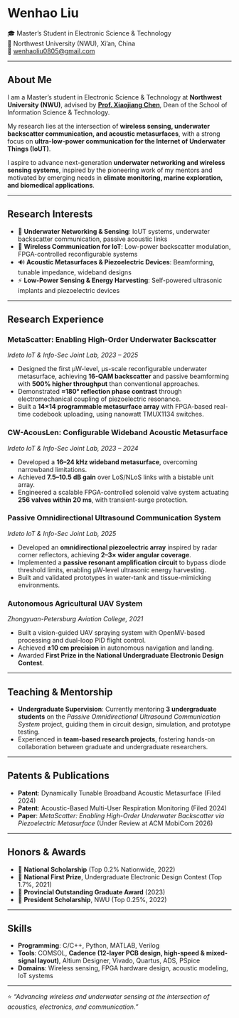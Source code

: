 # Wenhao Liu  

🎓 Master’s Student in Electronic Science & Technology  
📍 Northwest University (NWU), Xi’an, China  
📧 wenhaoliu0805@gmail.com  

---

## About Me  

I am a Master’s student in Electronic Science & Technology at **Northwest University (NWU)**, advised by [**Prof. Xiaojiang Chen**](https://xjchen-nwu.github.io/xiaojiangchen.github.io/), Dean of the School of Information Science & Technology.  

My research lies at the intersection of **wireless sensing, underwater backscatter communication, and acoustic metasurfaces**, with a strong focus on **ultra-low-power communication for the Internet of Underwater Things (IoUT)**.  

I aspire to advance next-generation **underwater networking and wireless sensing systems**, inspired by the pioneering work of my mentors and motivated by emerging needs in **climate monitoring, marine exploration, and biomedical applications**.  

---

## Research Interests  

- 🌊 **Underwater Networking & Sensing**: IoUT systems, underwater backscatter communication, passive acoustic links  
- 📡 **Wireless Communication for IoT**: Low-power backscatter modulation, FPGA-controlled reconfigurable systems  
- 🔊 **Acoustic Metasurfaces & Piezoelectric Devices**: Beamforming, tunable impedance, wideband designs  
- ⚡ **Low-Power Sensing & Energy Harvesting**: Self-powered ultrasonic implants and piezoelectric devices  

---

## Research Experience  

### MetaScatter: Enabling High-Order Underwater Backscatter  
*Irdeto IoT & Info-Sec Joint Lab, 2023 – 2025*  
- Designed the first μW-level, μs-scale reconfigurable underwater metasurface, achieving **16-QAM backscatter** and passive beamforming with **500% higher throughput** than conventional approaches.  
- Demonstrated **≈180° reflection phase contrast** through electromechanical coupling of piezoelectric resonance.  
- Built a **14×14 programmable metasurface array** with FPGA-based real-time codebook uploading, using nanowatt TMUX1134 switches.  

### CW-AcousLen: Configurable Wideband Acoustic Metasurface  
*Irdeto IoT & Info-Sec Joint Lab, 2023 – 2024*  
- Developed a **16–24 kHz wideband metasurface**, overcoming narrowband limitations.  
- Achieved **7.5–10.5 dB gain** over LoS/NLoS links with a bistable unit array.  
- Engineered a scalable FPGA-controlled solenoid valve system actuating **256 valves within 20 ms**, with transient-surge protection.  

### Passive Omnidirectional Ultrasound Communication System  
*Irdeto IoT & Info-Sec Joint Lab, 2025*  
- Developed an **omnidirectional piezoelectric array** inspired by radar corner reflectors, achieving **2–3× wider angular coverage**.  
- Implemented a **passive resonant amplification circuit** to bypass diode threshold limits, enabling μW-level ultrasonic energy harvesting.  
- Built and validated prototypes in water-tank and tissue-mimicking environments.  

### Autonomous Agricultural UAV System  
*Zhongyuan-Petersburg Aviation College, 2021*  
- Built a vision-guided UAV spraying system with OpenMV-based processing and dual-loop PID flight control.  
- Achieved **±10 cm precision** in autonomous navigation and landing.  
- Awarded **First Prize in the National Undergraduate Electronic Design Contest**.  

---

## Teaching & Mentorship  

- **Undergraduate Supervision**: Currently mentoring **3 undergraduate students** on the *Passive Omnidirectional Ultrasound Communication System* project, guiding them in circuit design, simulation, and prototype testing.  
- Experienced in **team-based research projects**, fostering hands-on collaboration between graduate and undergraduate researchers.  

---

## Patents & Publications  

- **Patent**: Dynamically Tunable Broadband Acoustic Metasurface (Filed 2024)  
- **Patent**: Acoustic-Based Multi-User Respiration Monitoring (Filed 2024)  
- **Paper**: *MetaScatter: Enabling High-Order Underwater Backscatter via Piezoelectric Metasurface* (Under Review at ACM MobiCom 2026)  

---

## Honors & Awards  

- 🏅 **National Scholarship** (Top 0.2% Nationwide, 2022)  
- 🏅 **National First Prize**, Undergraduate Electronic Design Contest (Top 1.7%, 2021)  
- 🏅 **Provincial Outstanding Graduate Award** (2023)  
- 🏅 **President Scholarship**, NWU (Top 0.25%, 2022)  

---

## Skills  

- **Programming**: C/C++, Python, MATLAB, Verilog  
- **Tools**: COMSOL, **Cadence (12-layer PCB design, high-speed & mixed-signal layout)**, Altium Designer, Vivado, Quartus, ADS, PSpice  
- **Domains**: Wireless sensing, FPGA hardware design, acoustic modeling, IoT systems  

---

⭐️ *“Advancing wireless and underwater sensing at the intersection of acoustics, electronics, and communication.”*  

